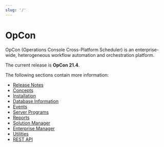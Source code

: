 ```yaml
---
slug: '/'
---
```


# OpCon

OpCon (Operations Console Cross-Platform Scheduler) is an enterprise-wide, heterogeneous workflow automation and orchestration platform.

The current release is **OpCon 21.4**.

The following sections contain more information:

- [Release Notes](./release-notes.md)
- [Concepts](./components.md)
- [Installation](./installation/whats-new.md)
- [Database Information](./Files/Database-Information/Failover-Scenarios.md)
- [Events](./events/introduction.md)
- [Server Programs](./server-programs/introduction.md)
- [Reports](./reports/overview.md)
- [Solution Manager](./Files/UI/Solution-Manager/Getting-Started.md)
- [Enterprise Manager](./Files/UI/Solution-Manager/Logging-In.md)
- [Utilities](./utilities/overview.md)
- [REST API](https://help.smatechnologies.com/opcon/core/api/21-4.html)
